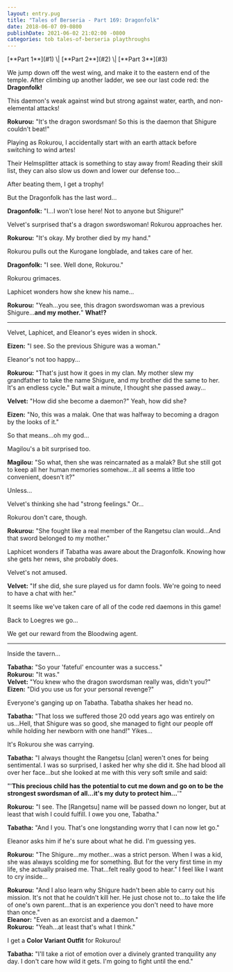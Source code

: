 ```yaml
---
layout: entry.pug
title: "Tales of Berseria - Part 169: Dragonfolk"
date: 2018-06-07 09-0800
publishDate: 2021-06-02 21:02:00 -0800
categories: tob tales-of-berseria playthroughs
---
```


<p class="entry-partination" markdown="1">[**Part 1**](#1) \| [**Part 2**](#2) \| [**Part 3**](#3)</p>

<a name="1"></a>

We jump down off the west wing, and make it to the eastern end of the temple. After climbing up another ladder, we see our last code red: the **Dragonfolk!**

This daemon's weak against wind but strong against water, earth, and non-elemental attacks!

**Rokurou:** "It's the dragon swordsman! So this is the daemon that Shigure couldn't beat!"

Playing as Rokurou, I accidentally start with an earth attack before switching to wind artes!

Their Helmsplitter attack is something to stay away from! Reading their skill list, they can also slow us down and lower our defense too...

After beating them, I get a trophy!

But the Dragonfolk has the last word...

**Dragonfolk:** "I...I won't lose here! Not to anyone but Shigure!"

Velvet's surprised that's a dragon swordswoman! Rokurou approaches her.

**Rokurou:** "It's okay. My brother died by my hand."

Rokurou pulls out the Kurogane longblade, and takes care of her.

**Dragonfolk:** "I see. Well done, Rokurou."

Rokurou grimaces.

Laphicet wonders how she knew his name...

**Rokurou:** "Yeah...you see, this dragon swordswoman was a previous Shigure...**and my mother.**" **What!?**

<a name="2"></a>

---

Velvet, Laphicet, and Eleanor's eyes widen in shock.

**Eizen:** "I see. So the previous Shigure was a woman."

Eleanor's not too happy...

**Rokurou:** "That's just how it goes in my clan. My mother slew my grandfather to take the name Shigure, and my brother did the same to her. It's an endless cycle." But wait a minute, I thought she passed away...

**Velvet:** "How did she become a daemon?" Yeah, how did she?

**Eizen:** "No, this was a malak. One that was halfway to becoming a dragon by the looks of it."

So that means...oh my god...

Magilou's a bit surprised too.

**Magilou:** "So what, then she was reincarnated as a malak? But she still got to keep all her human memories somehow...it all seems a little too convenient, doesn't it?"

Unless...

Velvet's thinking she had "strong feelings." Or...

Rokurou don't care, though.

**Rokurou:** "She fought like a real member of the Rangetsu clan would...And that sword belonged to my mother."

Laphicet wonders if Tabatha was aware about the Dragonfolk. Knowing how she gets her news, she probably does.

Velvet's not amused.

**Velvet:** "If she did, she sure played us for damn fools. We're going to need to have a chat with her."

It seems like we've taken care of all of the code red daemons in this game!

Back to Loegres we go...

We get our reward from the Bloodwing agent.

<a name="3"></a>

---

Inside the tavern...

**Tabatha:** "So your 'fateful' encounter was a success."<br/>
**Rokurou:** "It was."<br/>
**Velvet:** "You knew who the dragon swordsman really was, didn't you?"<br/>
**Eizen:** "Did you use us for your personal revenge?"

Everyone's ganging up on Tabatha. Tabatha shakes her head no.

**Tabatha:** "That loss we suffered those 20 odd years ago was entirely on us...Hell, that Shigure was so good, she managed to fight our people off while holding her newborn with one hand!" Yikes...

It's Rokurou she was carrying.

**Tabatha:** "I always thought the Rangetsu [clan] weren't ones for being sentimental. I was so surprised, I asked her why she did it. She had blood all over her face...but she looked at me with this very soft smile and said:

"'**This precious child has the potential to cut me down and go on to be the strongest swordsman of all...it's my duty to protect him...**'"

**Rokurou:** "I see. The [Rangetsu] name will be passed down no longer, but at least that wish I could fulfill. I owe you one, Tabatha."

**Tabatha:** "And I you. That's one longstanding worry that I can now let go."

Eleanor asks him if he's sure about what he did. I'm guessing yes.

**Rokurou:** "The Shigure...my mother...was a strict person. When I was a kid, she was always scolding me for something. But for the very first time in my life, she actually praised me. That...felt really good to hear." I feel like I want to cry inside...

**Rokurou:** "And I also learn why Shigure hadn't been able to carry out his mission. It's not that he couldn't kill her. He just chose not to...to take the life of one's own parent...that is an experience you don't need to have more than once."<br/>
**Eleanor:** "Even as an exorcist and a daemon."<br/>
**Rokurou:** "Yeah...at least that's what I think."

I get a **Color Variant Outfit** for Rokurou!

**Tabatha:** "I'll take a riot of emotion over a divinely granted tranquility any day. I don't care how wild it gets. I'm going to fight until the end."
